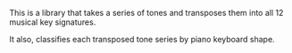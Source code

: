 This is a library that takes a series of tones and transposes them into all 12 musical key signatures.

It also, classifies each transposed tone series by piano keyboard shape.

